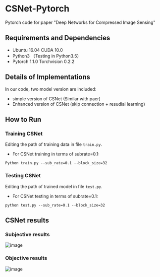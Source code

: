 # CSNet-Pytorch
Pytorch code for paper "Deep Networks for Compressed Image Sensing"

## Requirements and Dependencies

* Ubuntu 16.04 CUDA 10.0
* Python3 （Testing in Python3.5）
* Pytorch 1.1.0   Torchvision 0.2.2

## Details of Implementations

In our code, two model version are included:

* simple version of CSNet (Similar with paer)
* Enhanced version of CSNet (skip connection + resudial learning)

## How to Run

### Training CSNet

Editing the path of training data in file `train.py`.

* For CSNet training in terms of subrate=0.1:

`Python train.py --sub_rate=0.1 --block_size=32`

### Testing CSNet

Editing the path of trained model in file `test.py`.

* For CSNet testing in terms of subrate=0.1:

`python test.py --sub_rate=0.1 --block_size=32`

## CSNet results
### Subjective results

![image](https://github.com/WenxueCui/CSNet-Pytorch/raw/master/images/results.jpg)

### Objective results
![image](https://github.com/WenxueCui/CSNet-Pytorch/raw/master/images/table.jpg)
